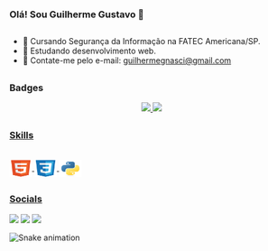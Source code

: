 ### Olá! Sou Guilherme Gustavo 👋

##

- 🔭 Cursando Segurança da Informação na FATEC Americana/SP.
- 🌱 Estudando desenvolvimento web.
- 💬 Contate-me pelo e-mail: guilhermegnasci@gmail.com

##
### Badges
<div align="center">
  <a href="https://github.com/guilhermegnasci">
    
  <img height="180em" src="https://github-readme-stats.vercel.app/api?username=guilhermegnasci&show_icons=true&theme=dark"/>
  <img height="180em" src="https://github-readme-stats.vercel.app/api/top-langs/?username=guilhermegnasci&langs_count=8"/>
    
</div>

##
### Skills
</div>
<div style="display: inline_block"><br>
  <img align="center" alt="HTML" height="30" width="40" src="https://raw.githubusercontent.com/devicons/devicon/master/icons/html5/html5-original.svg">
  <img align="center" alt="CSS" height="30" width="40" src="https://raw.githubusercontent.com/devicons/devicon/master/icons/css3/css3-original.svg">
  <img align="center" alt="Python" height="30" width="40" src="https://raw.githubusercontent.com/devicons/devicon/master/icons/python/python-original.svg">
</div>
  
  ##
  ### Socials
  <div> 
  <a href="https://instagram.com/guilherme.g.n/" target="_blank"><img src="https://img.shields.io/badge/-Instagram-%23E4405F?style=for-the-badge&logo=instagram&logoColor=white" target="_blank"></a>
  <a href = "mailto:guilhermegnasci@gmail.com"><img src="https://img.shields.io/badge/-Gmail-%23333?style=for-the-badge&logo=gmail&logoColor=white" target="_blank"></a>
  <a href="https://www.linkedin.com/in/guilherme-gustavo-nascimento-90360321b/" target="_blank"><img src="https://img.shields.io/badge/-LinkedIn-%230077B5?style=for-the-badge&logo=linkedin&logoColor=white" target="_blank"></a>
  
 ![Snake animation](https://github.com/guilhermegnasci/guilhermegnasci/blob/output/github-contribution-grid-snake.svg)
 
</div>
